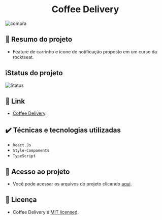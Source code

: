 <h1 align="center"> Coffee Delivery </h1>

![compra](https://github.com/AguiarIsaac/CoffeeDelivery/assets/37755163/3d285d6c-ba90-4c0b-bc74-3d15c4d0cf8d)


## 📄 Resumo do projeto
* Feature de carrinho e ícone de notificação proposto em um curso da rocktseat.

## ❕Status do projeto
![Status](https://img.shields.io/badge/Status-Finalizado-00BFFF?style=for-the-badge)

## 🔗 Link
* [Coffee Delivery](https://coffee-delivery-ten-pi.vercel.app/).

## ✔️ Técnicas e tecnologias utilizadas
- ``React.Js``
- ``Style-Components``
- ``TypeScript``

## 📁 Acesso ao projeto
* Você pode acessar os arquivos do projeto clicando [aqui](https://github.com/AguiarIsaac/CoffeeDelivery).

## 📜 Licença
* Coffee Delivery é [MIT licensed](./LICENSE).
